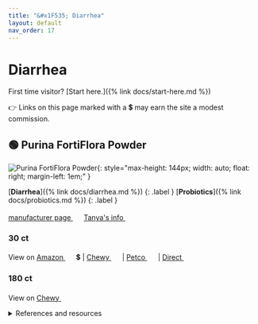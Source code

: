 ```yaml
---
title: "&#x1F535; Diarrhea"
layout: default
nav_order: 17
---
```


# Diarrhea

First time visitor? [Start here.]({% link docs/start-here.md %})

&#x1F449; Links on this page marked with a &#x1f4b2; may earn the site a modest commission.



## &#x1F7E2; Purina FortiFlora Powder

![Purina FortiFlora Powder](https://www.purina.com/_gatsby/image/8214f1a72af6b5832e42c34f7188c7de/c36b855aa1f5fb641ad91723b483f8b5/fortiflora_feline_1_1000x1000.avif?u=https%3A%2F%2Fwww.purina.com%2Fsites%2Fdefault%2Ffiles%2Fproducts%2F2023-09%2Ffortiflora_feline_1_1000x1000.png&a=w%3D1000%26h%3D1000%26fm%3Davif%26q%3D75&cd=b9551d6d5cca04196a4f921dd63eddbd){: style="max-height: 144px; width: auto; float: right; margin-left: 1em;" }

[**Diarrhea**]({% link docs/diarrhea.md %})
{: .label }
[**Probiotics**]({% link docs/probiotics.md %})
{: .label }

 <a href="https://www.purina.com/pro-plan-vet/supplements/fortiflora" class="external" target="_blank">manufacturer page&nbsp;<svg width="18" height="18" viewBox="0 0 24 24"><use xlink:href="#svg-external-link"></use></svg></a> <a href="https://felinecrf.org/treatments_waste_products_regulation.htm#fortiflora" class="external" target="_blank">Tanya's info&nbsp;<svg width="18" height="18" viewBox="0 0 24 24"><use xlink:href="#svg-external-link"></use></svg></a>

### 30 ct

View on <a href="https://www.amazon.com/dp/B001650OE0/ref=nosim?tag=ckdcatsupplies-20" class="external" target="_blank">Amazon&nbsp;<svg width="18" height="18" viewBox="0 0 24 24"><use xlink:href="#svg-external-link"></use></svg></a> &#x1f4b2; &#124; <a href="https://www.chewy.com/dp/49853" class="external" target="_blank">Chewy&nbsp;<svg width="18" height="18" viewBox="0 0 24 24"><use xlink:href="#svg-external-link"></use></svg></a> &#124; <a href="https://www.petco.com/shop/en/petcostore/product/purina-pro-plan-veterinary-supplement-fortiflora-feline-probiotic-powder-for-cats-count-of-30-3348871" class="external" target="_blank">Petco&nbsp;<svg width="18" height="18" viewBox="0 0 24 24"><use xlink:href="#svg-external-link"></use></svg></a> &#124; <a href="https://www.proplanvetdirect.com/feline-fortiflora-probiotic" class="external" target="_blank">Direct&nbsp;<svg width="18" height="18" viewBox="0 0 24 24"><use xlink:href="#svg-external-link"></use></svg></a>

### 180 ct

View on <a href="https://www.chewy.com/dp/56853" class="external" target="_blank">Chewy&nbsp;<svg width="18" height="18" viewBox="0 0 24 24"><use xlink:href="#svg-external-link"></use></svg></a>

<details markdown="block">
<summary>References and resources</summary>

1.  Torres-Henderson C, Summers S, Suchodolski J, Lappin MR. Effect of Enterococcus Faecium Strain SF68 on Gastrointestinal Signs and Fecal Microbiome in Cats Administered Amoxicillin-Clavulanate. Top Companion Anim Med. 2017 Sep;32(3):104-108. doi:<a href="https://doi.org/10.1053/j.tcam.2017.11.002" class="external" target="_blank">10.1053/j.tcam.2017.11.002&nbsp;<svg width="18" height="18" viewBox="0 0 24 24"><use xlink:href="#svg-external-link"></use></svg></a>
1.  Weese JS, Martin H. Assessment of commercial probiotic bacterial contents and label accuracy. Can Vet J. 2011 Jan;52(1):43-6. <a href="https://pmc.ncbi.nlm.nih.gov/articles/PMC3003573/" class="external" target="_blank">https://pmc.ncbi.nlm.nih.gov/articles/PMC3003573/&nbsp;<svg width="18" height="18" viewBox="0 0 24 24"><use xlink:href="#svg-external-link"></use></svg></a>

</details>

<!-- Updated 2024-11-10 21:46:51.972489Z -->
